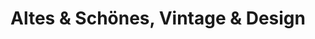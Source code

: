 ---
title: "Altes & Schönes, Vintage & Design"
url: /ottersweier/altes-und-schoenes-vintage-und-design/
shop: Antiquitäten
---